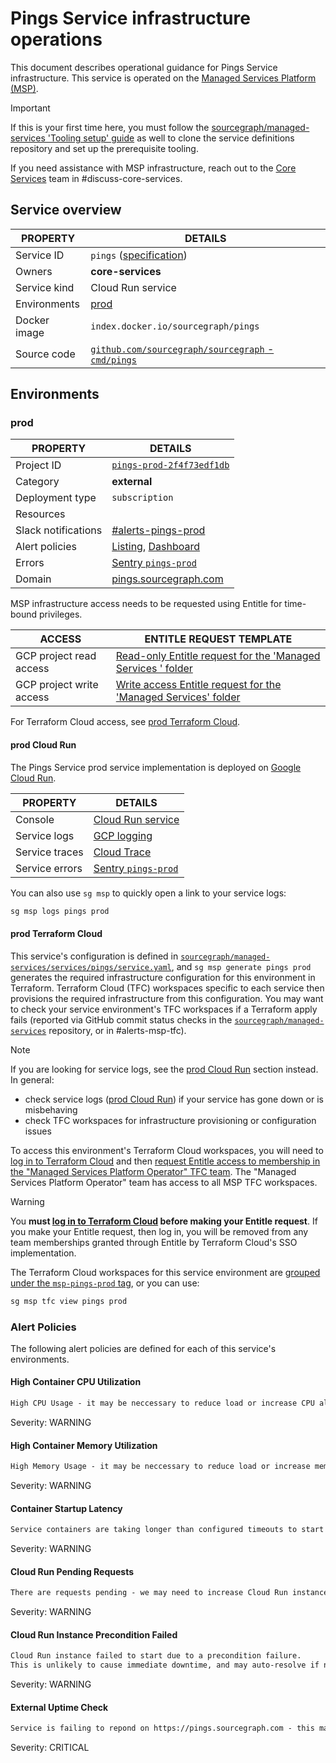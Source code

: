 # Pings Service infrastructure operations

<!--
Generated documentation; DO NOT EDIT. Regenerate using this command: 'sg msp operations generate-handbook-pages'

Last updated: 2024-04-18 13:41:36.637093 +0000 UTC
Generated from: https://github.com/sourcegraph/managed-services/tree/b48c02fa7c553af5b6888efff69b85b48717db54
-->

This document describes operational guidance for Pings Service infrastructure.
This service is operated on the [Managed Services Platform (MSP)](../teams/core-services/managed-services/platform.md).

> [!IMPORTANT]
> If this is your first time here, you must follow the [sourcegraph/managed-services 'Tooling setup' guide](https://github.com/sourcegraph/managed-services/blob/main/README.md) as well to clone the service definitions repository and set up the prerequisite tooling.

If you need assistance with MSP infrastructure, reach out to the [Core Services](../teams/core-services/index.md) team in #discuss-core-services.

## Service overview

| PROPERTY     | DETAILS                                                                                                              |
| ------------ | -------------------------------------------------------------------------------------------------------------------- |
| Service ID   | `pings` ([specification](https://github.com/sourcegraph/managed-services/blob/main/services/pings/service.yaml))     |
| Owners       | **core-services**                                                                                                    |
| Service kind | Cloud Run service                                                                                                    |
| Environments | [prod](#prod)                                                                                                        |
| Docker image | `index.docker.io/sourcegraph/pings`                                                                                  |
| Source code  | [`github.com/sourcegraph/sourcegraph` - `cmd/pings`](https://github.com/sourcegraph/sourcegraph/tree/HEAD/cmd/pings) |

## Environments

### prod

| PROPERTY            | DETAILS                                                                                                                                                                                                                                                                                                                                                                                                                                                           |
| ------------------- | ----------------------------------------------------------------------------------------------------------------------------------------------------------------------------------------------------------------------------------------------------------------------------------------------------------------------------------------------------------------------------------------------------------------------------------------------------------------- |
| Project ID          | [`pings-prod-2f4f73edf1db`](https://console.cloud.google.com/run?project=pings-prod-2f4f73edf1db)                                                                                                                                                                                                                                                                                                                                                                 |
| Category            | **external**                                                                                                                                                                                                                                                                                                                                                                                                                                                      |
| Deployment type     | `subscription`                                                                                                                                                                                                                                                                                                                                                                                                                                                    |
| Resources           |                                                                                                                                                                                                                                                                                                                                                                                                                                                                   |
| Slack notifications | [#alerts-pings-prod](https://sourcegraph.slack.com/archives/alerts-pings-prod)                                                                                                                                                                                                                                                                                                                                                                                    |
| Alert policies      | [Listing](https://console.cloud.google.com/monitoring/alerting/policies?project=pings-prod-2f4f73edf1db), [Dashboard](https://console.cloud.google.com/monitoring/dashboards?pageState=%28%22dashboards%22%3A%28%22t%22%3A%22All%22%29%2C%22dashboardList%22%3A%28%22f%22%3A%22%255B%257B_22k_22_3A_22Type_22_2C_22t_22_3A10_2C_22v_22_3A_22_5C_22Custom_5C_22_22_2C_22s_22_3Atrue_2C_22i_22_3A_22category_22%257D%255D%22%29%29&project=pings-prod-2f4f73edf1db) |
| Errors              | [Sentry `pings-prod`](https://sourcegraph.sentry.io/projects/pings-prod/)                                                                                                                                                                                                                                                                                                                                                                                         |
| Domain              | [pings.sourcegraph.com](https://pings.sourcegraph.com)                                                                                                                                                                                                                                                                                                                                                                                                            |

MSP infrastructure access needs to be requested using Entitle for time-bound privileges.

| ACCESS                   | ENTITLE REQUEST TEMPLATE                                                                                                                                                                                                                                                                                                                                           |
| ------------------------ | ------------------------------------------------------------------------------------------------------------------------------------------------------------------------------------------------------------------------------------------------------------------------------------------------------------------------------------------------------------------ |
| GCP project read access  | [Read-only Entitle request for the 'Managed Services ' folder](https://app.entitle.io/request?data=eyJkdXJhdGlvbiI6IjEwODAwIiwianVzdGlmaWNhdGlvbiI6IkVOVEVSIEpVU1RJRklDQVRJT04gSEVSRSIsInJvbGVJZHMiOlt7ImlkIjoiYTQ4OWM2MDktNTBlYy00ODAzLWIzZjItMzYzZGJhMTgwMWJhIiwidGhyb3VnaCI6ImE0ODljNjA5LTUwZWMtNDgwMy1iM2YyLTM2M2RiYTE4MDFiYSIsInR5cGUiOiJyb2xlIn1dfQ%3D%3D)   |
| GCP project write access | [Write access Entitle request for the 'Managed Services' folder](https://app.entitle.io/request?data=eyJkdXJhdGlvbiI6IjEwODAwIiwianVzdGlmaWNhdGlvbiI6IkVOVEVSIEpVU1RJRklDQVRJT04gSEVSRSIsInJvbGVJZHMiOlt7ImlkIjoiODQzNTYxNzktZjkwMi00MDVlLTlhMTQtNTY3YTY1NmM5MzdmIiwidGhyb3VnaCI6Ijg0MzU2MTc5LWY5MDItNDA1ZS05YTE0LTU2N2E2NTZjOTM3ZiIsInR5cGUiOiJyb2xlIn1dfQ%3D%3D) |

For Terraform Cloud access, see [prod Terraform Cloud](#prod-terraform-cloud).

#### prod Cloud Run

The Pings Service prod service implementation is deployed on [Google Cloud Run](https://cloud.google.com/run).

| PROPERTY       | DETAILS                                                                                                                                                                                                                                                                                                                              |
| -------------- | ------------------------------------------------------------------------------------------------------------------------------------------------------------------------------------------------------------------------------------------------------------------------------------------------------------------------------------ |
| Console        | [Cloud Run service](https://console.cloud.google.com/run?project=pings-prod-2f4f73edf1db)                                                                                                                                                                                                                                            |
| Service logs   | [GCP logging](https://console.cloud.google.com/logs/query;query=resource.type%20%3D%20%22cloud_run_revision%22%20-logName%3D~%22logs%2Frun.googleapis.com%252Frequests%22;summaryFields=jsonPayload%252FInstrumentationScope,jsonPayload%252FBody,jsonPayload%252FAttributes%252Ferror:false:32:end?project=pings-prod-2f4f73edf1db) |
| Service traces | [Cloud Trace](https://console.cloud.google.com/traces/list?project=pings-prod-2f4f73edf1db)                                                                                                                                                                                                                                          |
| Service errors | [Sentry `pings-prod`](https://sourcegraph.sentry.io/projects/pings-prod/)                                                                                                                                                                                                                                                            |

You can also use `sg msp` to quickly open a link to your service logs:

```bash
sg msp logs pings prod
```

#### prod Terraform Cloud

This service's configuration is defined in [`sourcegraph/managed-services/services/pings/service.yaml`](https://github.com/sourcegraph/managed-services/blob/main/services/pings/service.yaml), and `sg msp generate pings prod` generates the required infrastructure configuration for this environment in Terraform.
Terraform Cloud (TFC) workspaces specific to each service then provisions the required infrastructure from this configuration.
You may want to check your service environment's TFC workspaces if a Terraform apply fails (reported via GitHub commit status checks in the [`sourcegraph/managed-services`](https://github.com/sourcegraph/managed-services) repository, or in #alerts-msp-tfc).

> [!NOTE]
> If you are looking for service logs, see the [prod Cloud Run](#prod-cloud-run) section instead. In general:
>
> - check service logs ([prod Cloud Run](#prod-cloud-run)) if your service has gone down or is misbehaving
> - check TFC workspaces for infrastructure provisioning or configuration issues

To access this environment's Terraform Cloud workspaces, you will need to [log in to Terraform Cloud](https://app.terraform.io/app/sourcegraph) and then [request Entitle access to membership in the "Managed Services Platform Operator" TFC team](https://app.entitle.io/request?data=eyJkdXJhdGlvbiI6IjM2MDAiLCJqdXN0aWZpY2F0aW9uIjoiSlVTVElGSUNBVElPTiBIRVJFIiwicm9sZUlkcyI6W3siaWQiOiJiMzg3MzJjYy04OTUyLTQ2Y2QtYmIxZS1lZjI2ODUwNzIyNmIiLCJ0aHJvdWdoIjoiYjM4NzMyY2MtODk1Mi00NmNkLWJiMWUtZWYyNjg1MDcyMjZiIiwidHlwZSI6InJvbGUifV19).
The "Managed Services Platform Operator" team has access to all MSP TFC workspaces.

> [!WARNING]
> You **must [log in to Terraform Cloud](https://app.terraform.io/app/sourcegraph) before making your Entitle request**.
> If you make your Entitle request, then log in, you will be removed from any team memberships granted through Entitle by Terraform Cloud's SSO implementation.

The Terraform Cloud workspaces for this service environment are [grouped under the `msp-pings-prod` tag](https://app.terraform.io/app/sourcegraph/workspaces?tag=msp-pings-prod), or you can use:

```bash
sg msp tfc view pings prod
```

### Alert Policies

The following alert policies are defined for each of this service's environments.

#### High Container CPU Utilization

```md
High CPU Usage - it may be neccessary to reduce load or increase CPU allocation
```

Severity: WARNING

#### High Container Memory Utilization

```md
High Memory Usage - it may be neccessary to reduce load or increase memory allocation
```

Severity: WARNING

#### Container Startup Latency

```md
Service containers are taking longer than configured timeouts to start up.
```

Severity: WARNING

#### Cloud Run Pending Requests

```md
There are requests pending - we may need to increase Cloud Run instance count, request concurrency, or investigate further.
```

Severity: WARNING

#### Cloud Run Instance Precondition Failed

```md
Cloud Run instance failed to start due to a precondition failure.
This is unlikely to cause immediate downtime, and may auto-resolve if no new instances are created and/or we return to a healthy state, but you should follow up to ensure the latest Cloud Run revision is healthy.
```

Severity: WARNING

#### External Uptime Check

```md
Service is failing to repond on https://pings.sourcegraph.com - this may be expected if the service was recently provisioned or if its external domain has changed.
```

Severity: CRITICAL
